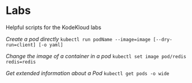 # Labs

Helpful scripts for the KodeKloud labs

*Create a pod directly*
`kubectl run podName --image=image [--dry-run=client] [-o yaml]`

*Change the image of a container in a pod*
`kubectl set image pod/redis redis=redis`

*Get extended information about a Pod*
`kubectl get pods -o wide`